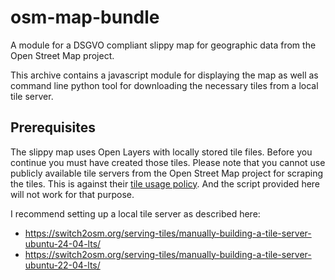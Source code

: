 # osm-map-bundle
A module for a DSGVO compliant slippy map for geographic data from the Open Street Map project.

This archive contains a javascript module for displaying the map as well as command line python tool 
for downloading the necessary tiles from a local tile server.

## Prerequisites
The slippy map uses Open Layers with locally stored tile files. Before you continue you must have created those tiles.
Please note that you cannot use publicly available tile servers from the Open Street Map project for 
scraping the tiles. This is against their [tile usage policy](https://operations.osmfoundation.org/policies/tiles/).
And the script provided here will not work for that purpose.

I recommend setting up a local tile server as described here:
* https://switch2osm.org/serving-tiles/manually-building-a-tile-server-ubuntu-24-04-lts/
* https://switch2osm.org/serving-tiles/manually-building-a-tile-server-ubuntu-22-04-lts/
